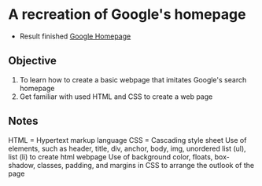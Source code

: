 # A recreation of Google's homepage
  * Result finished [Google Homepage](https://codepen.io/VBlitZen/pen/poJxZZJ)

## Objective
1. To learn how to create a basic webpage that imitates Google's search homepage
2. Get familiar with used HTML and CSS to create a web page

## Notes
HTML = Hypertext markup language
CSS = Cascading style sheet
Use of elements, such as header, title, div, anchor, body, img, unordered list (ul), list (li) to create html webpage
Use of background color, floats, box-shadow, classes, padding, and margins in CSS to arrange the outlook of the page
